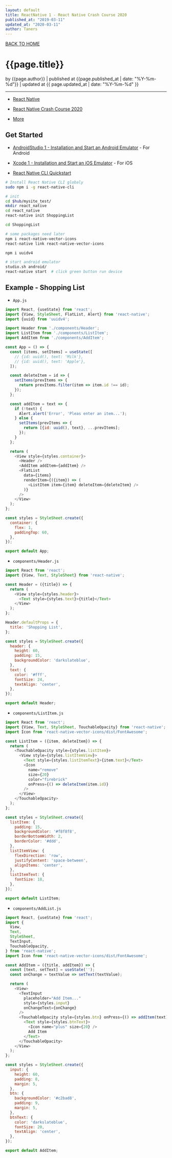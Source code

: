 ```yaml
---
layout: default
title: ReactNative 1 - React Native Crash Course 2020
published_at: "2019-03-11"
updated_at: "2020-03-11"
author: Taners
---
```


[BACK TO HOME](https://tane-rs.github.io)

# {{page.title}}

by {{page.author}} |
published at {{page.published_at | date: "%Y-%m-%d"}} |
updated at {{ page.updated_at | date: "%Y-%m-%d" }}

---

- [React Native](https://reactnative.dev/)

- [React Native Crash Course 2020](https://www.youtube.com/watch?v=Hf4MJH0jDb4)

- [More](https://www.youtube.com/watch?v=qSRrxpdMpVc)

## Get Started

- [AndroidStudio 1 - Installation and Start an Android Emulator](https://tane-rs.github.io/_posts/2020-03-11-00.md) - For Android

- [Xcode 1 - Installation and Start an iOS Emulator](https://tane-rs.github.io/_posts/2020-03-11-02.md) - For iOS

- [React Native CLI Quickstart](https://reactnative.dev/docs/getting-started)

```bash
# Install React Native CLI globaly
sudo npm i -g react-native-cli

# init
cd $hub/mysite_test/
mkdir react_native
cd react_native
react-native init ShoppingList

cd ShoppingList

# some packages need later
npm i react-native-vector-icons
react-native link react-native-vector-icons

npm i uuidv4

# start android emulator
studio.sh android/
react-native start  # click green button run device
```

## Example - Shopping List

- `App.js`

```js
import React, {useState} from 'react';
import {View, StyleSheet, FlatList, Alert} from 'react-native';
import {uuid} from 'uuidv4';

import Header from './components/Header';
import ListItem from './components/ListItem';
import AddItem from './components/AddItem';

const App = () => {
  const [items, setItems] = useState([
    // {id: uuid(), text: 'Milk'},
    // {id: uuid(), text: 'Apple'},
  ]);

  const deleteItem = id => {
    setItems(prevItems => {
      return prevItems.filter(item => item.id !== id);
    });
  };

  const addItem = text => {
    if (!text) {
      Alert.alert('Error', 'Pleas enter an item...');
    } else {
      setItems(prevItems => {
        return [{id: uuid(), text}, ...prevItems];
      });
    }
  };

  return (
    <View style={styles.container}>
      <Header />
      <AddItem addItem={addItem} />
      <FlatList
        data={items}
        renderItem={({item}) => (
          <ListItem item={item} deleteItem={deleteItem} />
        )}
      />
    </View>
  );
};

const styles = StyleSheet.create({
  container: {
    flex: 1,
    paddingTop: 60,
  },
});

export default App;
```

- `components/Header.js`

```js
import React from 'react';
import {View, Text, StyleSheet} from 'react-native';

const Header = ({title}) => {
  return (
    <View style={styles.header}>
      <Text style={styles.text}>{title}</Text>
    </View>
  );
};

Header.defaultProps = {
  title: 'Shopping List',
};

const styles = StyleSheet.create({
  header: {
    height: 60,
    padding: 15,
    backgroundColor: 'darkslateblue',
  },
  text: {
    color: '#fff',
    fontSize: 24,
    textAlign: 'center',
  },
});

export default Header;
```

- `components/ListItem.js`

```js
import React from 'react';
import {View, Text, StyleSheet, TouchableOpacity} from 'react-native';
import Icon from 'react-native-vector-icons/dist/FontAwesome';

const ListItem = ({item, deleteItem}) => {
  return (
    <TouchableOpacity style={styles.listItem}>
      <View style={styles.listItemView}>
        <Text style={styles.listItemText}>{item.text}</Text>
        <Icon
          name="remove"
          size={20}
          color="firebrick"
          onPress={() => deleteItem(item.id)}
        />
      </View>
    </TouchableOpacity>
  );
};

const styles = StyleSheet.create({
  listItem: {
    padding: 15,
    backgroundColor: '#f8f8f8',
    borderBottomWidth: 2,
    borderColor: '#ddd',
  },
  listItemView: {
    flexDirection: 'row',
    justifyContent: 'space-between',
    alignItems: 'center',
  },
  listItemText: {
    fontSize: 18,
  },
});

export default ListItem;
```

- `components/AddList.js`

```js
import React, {useState} from 'react';
import {
  View,
  Text,
  StyleSheet,
  TextInput,
  TouchableOpacity,
} from 'react-native';
import Icon from 'react-native-vector-icons/dist/FontAwesome';

const AddItem = ({title, addItem}) => {
  const [text, setText] = useState('');
  const onChange = textValue => setText(textValue);

  return (
    <View>
      <TextInput
        placeholder="Add Item..."
        style={styles.input}
        onChangeText={onChange}
      />
      <TouchableOpacity style={styles.btn} onPress={() => addItem(text)}>
        <Text style={styles.btnText}>
          <Icon name="plus" size={20} />
          Add Item
        </Text>
      </TouchableOpacity>
    </View>
  );
};

const styles = StyleSheet.create({
  input: {
    height: 60,
    padding: 8,
    margin: 5,
  },
  btn: {
    backgroundColor: '#c2bad8',
    padding: 9,
    margin: 5,
  },
  btnText: {
    color: 'darkslateblue',
    fontSize: 20,
    textAlign: 'center',
  },
});

export default AddItem;
```